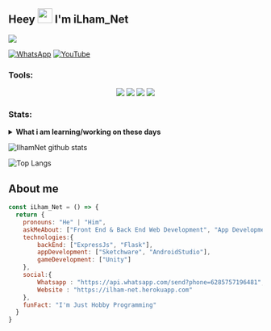 ## Heey <img src="https://github.com/TheDudeThatCode/TheDudeThatCode/blob/master/Assets/Hi.gif" width="29px"> I'm iLham_Net
<img align="center" height="auto" src="https://github.com/MhankBarBar/MhankBarBar/blob/master/img/images%20(15).jpeg"/>

[![WhatsApp](https://img.icons8.com/fluent/40/000000/whatsapp.png)](https://api.whatsapp.com/send?phone=6285757196481&text=Assalamualaikum+Save+Nomorku)
 [![YouTube](https://img.icons8.com/fluent/40/000000/youtube-play.png)](https://youtube.com/channel/UCF-nPvtUosWxilJksQXJJ5g)
</P>

### Tools:
<p align="center">
  <img src="https://img.shields.io/badge/-JavaScript-black?style=flat-square&logo=javascript" />
  <img src="https://img.shields.io/badge/-Node.js-black?style=flat-square&logo=Node.js" />
  <img src="https://img.shields.io/badge/-HTML5-black?style=flat-square&logo=html5&logoColor=e34f26" />
  <img src="https://img.shields.io/badge/-CSS3-black?style=flat-square&logo=css3&logoColor=1572b6" />
</p>

### Stats:
<details>
 <summary><strong>What i am learning/working on these days</strong></summary>
    - 🔭 I’m currently working on ... </br>
    - 🌱 I’m currently learning SwiftUI and UIKit </br>
    - 👯 I’m looking to collaborate on ... </br>
    - 🤔 I’m looking for help with ... </br>
    - 💬 Ask me about anything.</br>
    - 📫 How to reach me: <a href="suksesbismillah457@gmail.com">Email me!</a>  </br>
    - 😄 Pronouns: He/Him </br>
    - ⚡ Fun fact: ... </br>
</details>
<p>

![IlhamNet github stats](https://github-readme-stats.vercel.app/api?username=jenralsvg&show_icons=true&theme=tokyonight)

 ![Top Langs](https://github-readme-stats.vercel.app/api/top-langs/?username=jenralsvg&theme=buefy)

## About me
```js
const iLham_Net = () => {
  return {
    pronouns: "He" | "Him",
    askMeAbout: ["Front End & Back End Web Development", "App Development"],
    technologies:{
        backEnd: ["ExpressJs", "Flask"],
        appDevelopment: ["Sketchware", "AndroidStudio"],
        gameDevelopment: ["Unity"]
    },
    social:{
        Whatsapp : "https://api.whatsapp.com/send?phone=6285757196481",
        Website : "https://ilham-net.herokuapp.com"
    },
    funFact: "I'm Just Hobby Programming"
  }
}
```
